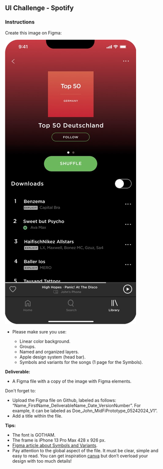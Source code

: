 ## UI Challenge - Spotify

### Instructions

Create this image on Figma:

![Spotify](Spotify.jpg)

- Please make sure you use:

  - Linear color background.
  - Groups.
  - Named and organized layers.
  - Apple design system (head bar).
  - Symbols and variants for the songs (1 page for the Symbols).

**Deliverable:**

- A Figma file with a copy of the image with Figma elements.

Don't forget to:

- Upload the Figma file on Github, labeled as follows: “Name_FirstName_DeliverableName_Date_VersionNumber”. For example, it can be labeled as Doe_John_MidFiPrototype_05242024_V1”.
- Add a title within the file.

**Tips:**

- The font is GOTHAM.
- The frame is iPhone 13 Pro Max 428 x 926 px.
- [Figma article about Symbols and Variants](https://help.figma.com/hc/en-us/articles/360056440594-Create-and-use-variants).
- Pay attention to the global aspect of the file. It must be clear, simple and easy to read. You can get inspiration [canva](https://www.canva.com/) but don’t overload your design with too much details!
